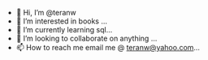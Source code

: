 - 👋 Hi, I’m @teranw
- 👀 I’m interested in books ...
- 🌱 I’m currently learning sql...
- 💞️ I’m looking to collaborate on anything ...
- 📫 How to reach me email me @ teranw@yahoo.com...

<!---
teranw/teranw is a ✨ special ✨ repository because its `README.md` (this file) appears on your GitHub profile.
You can click the Preview link to take a look at your changes.
--->
